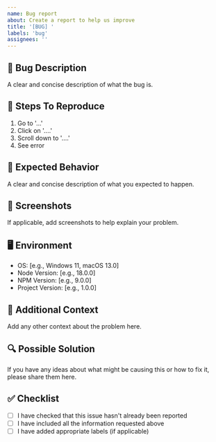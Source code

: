 ```yaml
---
name: Bug report
about: Create a report to help us improve
title: '[BUG] '
labels: 'bug'
assignees: ''
---
```


## 🐛 Bug Description
A clear and concise description of what the bug is.

## 🔄 Steps To Reproduce
1. Go to '...'
2. Click on '....'
3. Scroll down to '....'
4. See error

## 🤔 Expected Behavior
A clear and concise description of what you expected to happen.

## 📸 Screenshots
If applicable, add screenshots to help explain your problem.

## 🖥️ Environment
- OS: [e.g., Windows 11, macOS 13.0]
- Node Version: [e.g., 18.0.0]
- NPM Version: [e.g., 9.0.0]
- Project Version: [e.g., 1.0.0]

## 📝 Additional Context
Add any other context about the problem here.

## 🔍 Possible Solution
If you have any ideas about what might be causing this or how to fix it, please share them here.

## ✅ Checklist
- [ ] I have checked that this issue hasn't already been reported
- [ ] I have included all the information requested above
- [ ] I have added appropriate labels (if applicable)